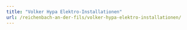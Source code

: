 ```yaml
---
title: "Volker Hypa Elektro-Installationen"
url: /reichenbach-an-der-fils/volker-hypa-elektro-installationen/
---
```

